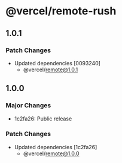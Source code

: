 # @vercel/remote-rush

## 1.0.1

### Patch Changes

- Updated dependencies [0093240]
  - @vercel/remote@1.0.1

## 1.0.0

### Major Changes

- 1c2fa26: Public release

### Patch Changes

- Updated dependencies [1c2fa26]
  - @vercel/remote@1.0.0

